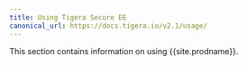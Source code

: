 ```yaml
---
title: Using Tigera Secure EE
canonical_url: https://docs.tigera.io/v2.1/usage/
---
```


This section contains information on using {{site.prodname}}.
